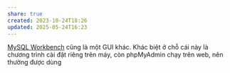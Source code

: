 ```yaml
---
share: true
created: 2023-10-24T18:26
updated: 2025-05-24T16:23
---
```

[MySQL Workbench](https://www.mysql.com/products/workbench/) cũng là một GUI khác. Khác biệt ở chỗ cái này là chương trình cài đặt riêng trên máy, còn phpMyAdmin chạy trên web, nên thường được dùng